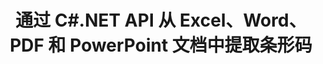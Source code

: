 ---
############################# Static ############################
layout: "auto-gen-gist"
draft: false
path: "zh/parser/net/extract/table/md/"
otherformats: DOC DOT DOCX DOCM DOTX DOTM TXT ODT OTT RTF PDF XHTML MHTML XML EPUB FB2 CHM XLS XLT XLSX XLSM XLSB XLTX XLTM ODS CSV OTS XLA XLAM PPT PPTX  PPS POT PPSX PPTM POTX PPSM ODP OTP PST OST EML EMLX MSG ONE 

############################# Head ############################
head_title: "通过 C#.NET API 从 PDF、DOCX、PPTX、XLSX、EPUB 等中提取表格"
head_description: "GroupDocs.Parser .NET API 使程序员能够从 PDF、DOC、DOCX、PPT、PPTX、EML、MSG、XLS、XLSX、CSV、ODT、RTF 和 .NET 应用程序中的许多其他文档类型中提取表格。"

############################# Header ############################
title: "通过 C#.NET API 从 Excel、Word、PDF 和 PowerPoint 文档中提取条形码"
description: "GroupDocs.Parser .NET API 允许程序员从 PDF、DOC、DOCX、PPT、PPTX、EML、MSG、XLS、XLSX、CSV、ODT、RTF 和 EPUB 文档或页面中提取条形码。"

######################### Download Button #######################
button:
    enable: true

############################# About ############################
about:
    enable: true
    title: "如何通过 .NET API 从 Excel、Word、PDF 和其他文档中提取条形码？"
    content: |
     表格是按行和列排列的单元格的集合。 表格在存储和组织详细或复杂的数据方面起着非常重要的作用，使用户可以轻松阅读和查看它。 表格可以以多种方式使用，例如制作列表、比较信息、对齐数据、分组信息、突出显示数据中的趋势或模式等等。 GroupDocs.Parser for .NET 是一个有用的 API，它允许软件程序员开发用于从各种支持的文档格式（例如 PDF、电子邮件、电子书、Word（DOC、DOCX）、PowerPoint 等）中提取表格、文本和图像的解决方案 （PPT、PPTX）、Excel（XLS、XLSX）、电子邮件（EML、MSG）格式等等。 Java API 包含了处理表格的几个重要功能，例如从文档中提取所有表格、从特定页面提取表格、获取表格单元格数据、获取表格行和列的总数、获取行高、打印数据 一张桌子，可能更多。

############################# content ############################
steps:
    enable: true
    block:
    - title_left: "如何通过 C# .NET 从 MD 文档中提取表格"
      content_left: |
       GroupDocs.Parser .NET API 可帮助软件开发人员从 MD 文档中提取表格，只需几行代码。 以下 C# .NET 代码示例演示了开发人员如何从 MD 文档中提取表。 

      title_right: "从文档中提取表格"
      content_right: |
        * 创建 [Parser](https://apireference.groupdocs.com/parser/net/groupdocs.parser/parser) 的实例
        * 检查是否支持表格提取
        * 创建表格布局
        * 创建表格提取的选项
        * 调用 [getTables(options)](https://apireference.groupdocs.com/parser/java/com.groupdocs.parser/Parser#getTables(com.groupdocs.parser.options.PageTableAreaOptions)) 方法提取表格 整个文档。
        * 遍历行和列
        * 提取和打印表格单元格文本

      gisthash: "dda6d3d4866e63ae1614d86dd847fecd"
      gistfile: "tables_extraction_form_documents.cs"

    - title_left: "使用 .NET API 从 TABLE 文档的页面中提取表格"
      content_left: |
       GroupDocs.Parser .NET 使软件开发人员能够从 MD 文档的页面中提取表格。 以下 C# .NET 代码显示了程序员如何在 MD 文档中执行条形码提取。 

      title_right: "通过 C# .NET 提取条形码"
      content_right: |
        * 创建 [Parser](https://apireference.groupdocs.com/parser/net/groupdocs.parser/parser) 的实例
        * 检查是否支持表格提取
        * 创建表格布局
        * 创建从文档页面提取表格的选项
        * 调用 [getTables(options)](https://apireference.groupdocs.com/parser/java/com.groupdocs.parser/Parser#getTables(com.groupdocs.parser.options.PageTableAreaOptions)) 方法提取表格 整个文档。
        * 遍历表、行和列
        * 提取和打印表格单元格文本
     
      gisthash: "2dc42054bba3abdc297c63f4534281d8"
      gistfile: "tables_extraction_form_documents_page.cs"
      
    - title_left: "System Requirements"
      content_left: |
        所有主要平台和操作系统都完全支持用于 .NET 的 GroupDocs.Parser。 如需完整的系统要求指南，请访问 [系统要求](https://docs.groupdocs.com/parser/net/system-requirements/) 在执行以下代码之前，请确保您已安装以下先决条件 系统:
        * 操作系统：Microsoft Windows、Linux、MacOS
        * 开发环境：Visual Studio、Xamarin、MonoDevelop 等
        * 框架：.NET Framework、.NET Standard、.NET Core、Mono
        * 从 [NuGet](https://www.nuget.org/packages/GroupDocs.parser/) 获取最新版本的 GroupDocs.Parser .NET API
        
      title_right: "为什么使用 GroupDocs.Parser"
      content_right: |
        * 从任何受支持的文档中提取纯文本支持
        * 通过用户定义的模板解析文档。
        * 完全支持结构化文本提取
        * 通过关键字和正则表达式进行文本搜索
        * 提取格式化文本、元数据、图像、容器和附件。
        * 提取一些支持的文档格式的目录。
        * 从 PDF 文档中解析表单数据。
        * 从文档中提取超链接

demos:
    enable: true



more_formats:
    enable: true


back_to_top:
    enable: true
---